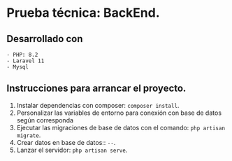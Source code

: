 # Prueba técnica: BackEnd.
## Desarrollado con
    - PHP: 8.2
    - Laravel 11
    - Mysql
## Instrucciones para arrancar el proyecto.
1. Instalar dependencias con composer: `composer install`.
2. Personalizar las variables de entorno para conexión con base de datos según corresponda
3. Ejecutar las migraciones de base de datos con el comando: `php artisan migrate`.
4. Crear datos en base de datos:: `--`.
5. Lanzar el servidor: `php artisan serve`.